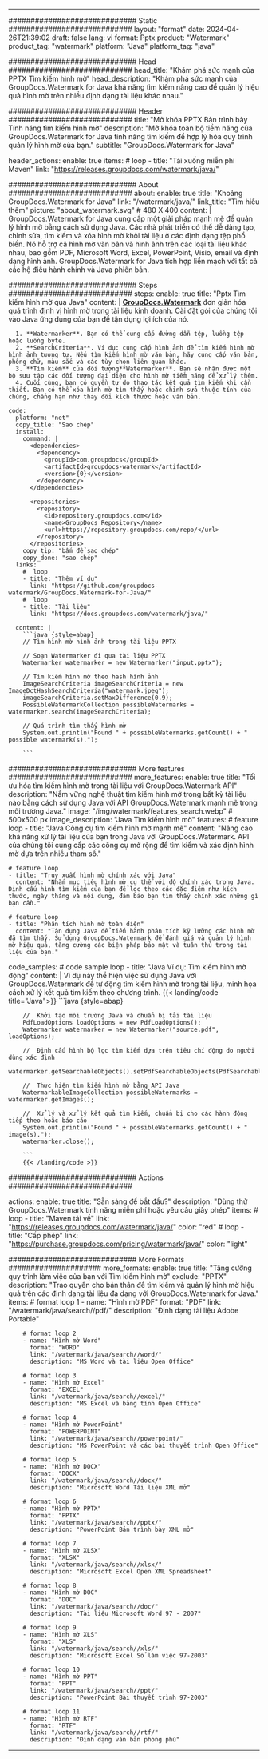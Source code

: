
---
############################# Static ############################
layout: "format"
date:  2024-04-26T21:39:02
draft: false
lang: vi
format: Pptx
product: "Watermark"
product_tag: "watermark"
platform: "Java"
platform_tag: "java"

############################# Head ############################
head_title: "Khám phá sức mạnh của PPTX Tìm kiếm hình mờ"
head_description: "Khám phá sức mạnh của GroupDocs.Watermark for Java khả năng tìm kiếm nâng cao để quản lý hiệu quả hình mờ trên nhiều định dạng tài liệu khác nhau."

############################# Header ############################
title: "Mở khóa PPTX Bản trình bày Tính năng tìm kiếm hình mờ" 
description: "Mở khóa toàn bộ tiềm năng của GroupDocs.Watermark for Java tính năng tìm kiếm để hợp lý hóa quy trình quản lý hình mờ của bạn."
subtitle: "GroupDocs.Watermark for Java" 

header_actions:
  enable: true
  items:
    #  loop
    - title: "Tải xuống miễn phí Maven"
      link: "https://releases.groupdocs.com/watermark/java/"
      
############################# About ############################
about:
    enable: true
    title: "Khoảng GroupDocs.Watermark for Java"
    link: "/watermark/java/"
    link_title: "Tìm hiểu thêm"
    picture: "about_watermark.svg" # 480 X 400
    content: |
       GroupDocs.Watermark for Java cung cấp một giải pháp mạnh mẽ để quản lý hình mờ bằng cách sử dụng Java. Các nhà phát triển có thể dễ dàng tạo, chỉnh sửa, tìm kiếm và xóa hình mờ khỏi tài liệu ở các định dạng tệp phổ biến. Nó hỗ trợ cả hình mờ văn bản và hình ảnh trên các loại tài liệu khác nhau, bao gồm PDF, Microsoft Word, Excel, PowerPoint, Visio, email và định dạng hình ảnh. GroupDocs.Watermark for Java tích hợp liền mạch với tất cả các hệ điều hành chính và Java phiên bản.

############################# Steps ############################
steps:
    enable: true
    title: "Pptx Tìm kiếm hình mờ qua Java"
    content: |
      **[GroupDocs.Watermark](https://products.groupdocs.com/watermark/java/)** đơn giản hóa quá trình định vị hình mờ trong tài liệu kinh doanh. Cài đặt gói của chúng tôi vào Java ứng dụng của bạn để tận dụng lợi ích của nó.
      
      1. **Watermarker**. Bạn có thể cung cấp đường dẫn tệp, luồng tệp hoặc luồng byte.
      2. **SearchCriteria**. Ví dụ: cung cấp hình ảnh để tìm kiếm hình mờ hình ảnh tương tự. Nếu tìm kiếm hình mờ văn bản, hãy cung cấp văn bản, phông chữ, màu sắc và các tùy chọn liên quan khác.
      3. **Tìm kiếm** của đối tượng**Watermarker**. Bạn sẽ nhận được một bộ sưu tập các đối tượng đại diện cho hình mờ tiềm năng để xử lý thêm.
      4. Cuối cùng, bạn có quyền tự do thao tác kết quả tìm kiếm khi cần thiết. Bạn có thể xóa hình mờ tìm thấy hoặc chỉnh sửa thuộc tính của chúng, chẳng hạn như thay đổi kích thước hoặc văn bản.
   
    code:
      platform: "net"
      copy_title: "Sao chép"
      install:
        command: |
          <dependencies>
            <dependency>
              <groupId>com.groupdocs</groupId>
              <artifactId>groupdocs-watermark</artifactId>
              <version>{0}</version>
            </dependency>
          </dependencies>

          <repositories>
            <repository>
              <id>repository.groupdocs.com</id>
              <name>GroupDocs Repository</name>
              <url>https://repository.groupdocs.com/repo/</url>
            </repository>
          </repositories>
        copy_tip: "bấm để sao chép"
        copy_done: "sao chép"
      links:
        #  loop
        - title: "Thêm ví dụ"
          link: "https://github.com/groupdocs-watermark/GroupDocs.Watermark-for-Java/"
        #  loop
        - title: "Tài liệu"
          link: "https://docs.groupdocs.com/watermark/java/"
          
      content: |
        ```java {style=abap}
        // Tìm hình mờ hình ảnh trong tài liệu PPTX

        // Soạn Watermarker đi qua tài liệu PPTX
        Watermarker watermarker = new Watermarker("input.pptx");
        
        // Tìm kiếm hình mờ theo hash hình ảnh
        ImageSearchCriteria imageSearchCriteria = new ImageDctHashSearchCriteria("watermark.jpeg");
        imageSearchCriteria.setMaxDifference(0.9);
        PossibleWatermarkCollection possibleWatermarks = watermarker.search(imageSearchCriteria);

        // Quá trình tìm thấy hình mờ
        System.out.println("Found " + possibleWatermarks.getCount() + " possible watermark(s).");
        
        ```          
        
############################# More features ############################
more_features:
  enable: true
  title: "Tối ưu hóa tìm kiếm hình mờ trong tài liệu với GroupDocs.Watermark API"
  description: "Nắm vững nghệ thuật tìm kiếm hình mờ trong bất kỳ tài liệu nào bằng cách sử dụng Java với API GroupDocs.Watermark mạnh mẽ trong môi trường Java."
  image: "/img/watermark/features_search.webp" # 500x500 px
  image_description: "Java Tìm kiếm hình mờ"
  features:
    # feature loop
    - title: "Java Công cụ tìm kiếm hình mờ mạnh mẽ"
      content: "Nâng cao khả năng xử lý tài liệu của bạn trong Java với GroupDocs.Watermark. API của chúng tôi cung cấp các công cụ mở rộng để tìm kiếm và xác định hình mờ dựa trên nhiều tham số."

    # feature loop
    - title: "Truy xuất hình mờ chính xác với Java"
      content: "Nhắm mục tiêu hình mờ cụ thể với độ chính xác trong Java. Định cấu hình tìm kiếm của bạn để lọc theo các đặc điểm như kích thước, ngày tháng và nội dung, đảm bảo bạn tìm thấy chính xác những gì bạn cần."

    # feature loop
    - title: "Phân tích hình mờ toàn diện"
      content: "Tận dụng Java để tiến hành phân tích kỹ lưỡng các hình mờ đã tìm thấy. Sử dụng GroupDocs.Watermark để đánh giá và quản lý hình mờ hiệu quả, tăng cường các biện pháp bảo mật và tuân thủ trong tài liệu của bạn."
      
  code_samples:
    # code sample loop
    - title: "Java Ví dụ: Tìm kiếm hình mờ động"
      content: |
        Ví dụ này thể hiện việc sử dụng Java với GroupDocs.Watermark để tự động tìm kiếm hình mờ trong tài liệu, minh họa cách xử lý kết quả tìm kiếm theo chương trình.
        {{< landing/code title="Java">}}
        ```java {style=abap}
        
        //  Khởi tạo môi trường Java và chuẩn bị tải tài liệu
        PdfLoadOptions loadOptions = new PdfLoadOptions();
        Watermarker watermarker = new Watermarker("source.pdf", loadOptions);

        //  Định cấu hình bộ lọc tìm kiếm dựa trên tiêu chí động do người dùng xác định
        watermarker.getSearchableObjects().setPdfSearchableObjects(PdfSearchableObjects.AttachedImages);

        //  Thực hiện tìm kiếm hình mờ bằng API Java
        WatermarkableImageCollection possibleWatermarks = watermarker.getImages();

        //  Xử lý và xử lý kết quả tìm kiếm, chuẩn bị cho các hành động tiếp theo hoặc báo cáo
        System.out.println("Found " + possibleWatermarks.getCount() + " image(s).");
        watermarker.close();

        ```
        {{< /landing/code >}}


############################# Actions ############################

actions:
  enable: true
  title: "Sẵn sàng để bắt đầu?"
  description: "Dùng thử GroupDocs.Watermark tính năng miễn phí hoặc yêu cầu giấy phép"
  items:
    #  loop
    - title: "Maven tải về"
      link: "https://releases.groupdocs.com/watermark/java/"
      color: "red"
        #  loop
    - title: "Cấp phép"
      link: "https://purchase.groupdocs.com/pricing/watermark/java/"
      color: "light"


############################# More Formats #####################
more_formats:
    enable: true
    title: "Tăng cường quy trình làm việc của bạn với Tìm kiếm hình mờ"
    exclude: "PPTX"
    description: "Trao quyền cho bản thân để tìm kiếm và quản lý hình mờ hiệu quả trên các định dạng tài liệu đa dạng với GroupDocs.Watermark for Java."
    items: 
        # format loop 1
        - name: "Hình mờ PDF"
          format: "PDF"
          link: "/watermark/java/search//pdf/"
          description: "Định dạng tài liệu Adobe Portable"

        # format loop 2
        - name: "Hình mờ Word"
          format: "WORD"
          link: "/watermark/java/search//word/"
          description: "MS Word và tài liệu Open Office"
          
        # format loop 3
        - name: "Hình mờ Excel"
          format: "EXCEL"
          link: "/watermark/java/search//excel/"
          description: "MS Excel và bảng tính Open Office"

        # format loop 4
        - name: "Hình mờ PowerPoint"
          format: "POWERPOINT"
          link: "/watermark/java/search//powerpoint/"
          description: "MS PowerPoint và các bài thuyết trình Open Office"

        # format loop 5
        - name: "Hình mờ DOCX"
          format: "DOCX"
          link: "/watermark/java/search//docx/"
          description: "Microsoft Word Tài liệu XML mở"
          
        # format loop 6
        - name: "Hình mờ PPTX"
          format: "PPTX"
          link: "/watermark/java/search//pptx/"
          description: "PowerPoint Bản trình bày XML mở"
          
        # format loop 7
        - name: "Hình mờ XLSX"
          format: "XLSX"
          link: "/watermark/java/search//xlsx/"
          description: "Microsoft Excel Open XML Spreadsheet"

        # format loop 8
        - name: "Hình mờ DOC"
          format: "DOC"
          link: "/watermark/java/search//doc/"
          description: "Tài liệu Microsoft Word 97 - 2007"

        # format loop 9
        - name: "Hình mờ XLS"
          format: "XLS"
          link: "/watermark/java/search//xls/"
          description: "Microsoft Excel Sổ làm việc 97-2003"

        # format loop 10
        - name: "Hình mờ PPT"
          format: "PPT"
          link: "/watermark/java/search//ppt/"
          description: "PowerPoint Bài thuyết trình 97-2003"

        # format loop 11
        - name: "Hình mờ RTF"
          format: "RTF"
          link: "/watermark/java/search//rtf/"
          description: "Định dạng văn bản phong phú"

---